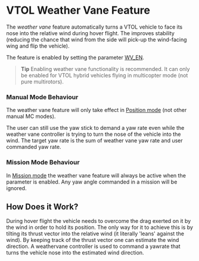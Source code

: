 # VTOL Weather Vane Feature

The *weather vane* feature automatically turns a VTOL vehicle to face its nose into the relative wind during hover flight. 
The improves stability (reducing the chance that wind from the side will pick-up the wind-facing wing and flip the vehicle).

The feature is enabled by setting the parameter [WV_EN](../advanced_config/parameter_reference.md#WV_EN).

> **Tip** Enabling weather vane functionality is recommended.
  It can only be enabled for VTOL hybrid vehicles flying in multicopter mode (not pure multirotors).


### Manual Mode Behaviour

The weather vane feature will only take effect in [Position mode](../flight_modes/position_mc.md) (not other manual MC modes). 

The user can still use the yaw stick to demand a yaw rate even while the weather vane controller is trying to turn the nose of the vehicle into the wind.
The target yaw rate is the sum of weather vane yaw rate and user commanded yaw rate.

### Mission Mode Behaviour

In [Mission mode](../flight_modes/mission.md) the weather vane feature will always be active when the parameter is enabled.
Any yaw angle commanded in a mission will be ignored.


## How Does it Work?

During hover flight the vehicle needs to overcome the drag exerted on it by the wind in order to hold its position.
The only way for it to achieve this is by tilting its thrust vector into the relative wind (it literally 'leans' against the wind).
By keeping track of the thrust vector one can estimate the wind direction. 
A weathervane controller is used to command a yawrate that turns the vehicle nose into the estimated wind direction.